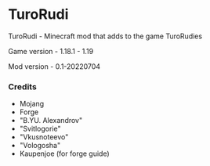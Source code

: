 # TuroRudi
TuroRudi - Minecraft mod that adds to the game TuroRudies

Game version - 1.18.1 - 1.19

Mod version - 0.1-20220704

### Credits
* Mojang
* Forge
* "B.YU. Alexandrov"
* "Svitlogorie"
* "Vkusnoteevo"
* "Vologosha"
* Kaupenjoe (for forge guide)
